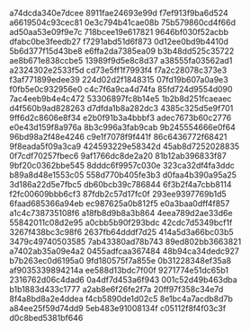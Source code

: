 a74dcda340e7dcee
8911fae24693e99d
f7ef913f9ba6d524
a6619504c93cec81
0e3c794b41cae08b
75b579860cd4f66d
ad50aa53e09f9e7c
718bcee19e617821
9646bf030f52acbb
dfabc0be3feedb27
f7291abd51d6f873
0d12ee0bd9b4410d
5b6d377f15d43be8
e6ffa2da7385ea09
b3b48dd525c35722
ae8b671e838ccbe5
13989f9d5e8c8d37
a38555fa03562ad1
a2324302e2533f5d
cd73e5ff1f7993f4
f7a2c28078c373e3
f3af771899edee39
224d02d2f1848315
07fd19b607a0a9e3
f0fb5e0c932956e0
c4c7f6a9ca4d74fa
85fd724d9554d090
7ac4eeb9b4e4c472
53306897fc8b14e5
1b2b8d251fcaeaec
d4f560b9ad828263
d7dfda1b8a282dc3
4385c325d5e9f701
9ff6d2c8606e8f34
e2b0f91b3a4bbbf3
adec7673b60c2776
e0e43d159f8a976a
8b3c996a3fab9cab
9b245554666e0f64
96bd98a2f48e4246
c9e1f7078f9f441f
86c6436772f68421
9f8eada5f09a3ca9
424593229e58342d
45ab8d7252028835
0f7cdf70257fbec6
9af1766dc8de2a20
81b12ab396833f87
9bf20c0362bbe545
8dddc6f9957c030e
323ca32df4fa3ddc
b89a8d48e1553c05
558d770b405fe3b3
d0faa4b390a95a25
3d186a22d5e7fbc5
db60bcb39c786844
6f3b2f4a7cbb8114
f2fc00609bbb6cf3
87fdb2c57d17fc0f
293ee9397769b1d5
6faad685366a94eb
ec987625a0b812f5
e0a3baa0dff4f857
a1c4c738735108f6
a18fb8d9b8a3b864
4eea789d2ae33d6e
55842011c08d2e95
a0cbb5b90f293bdc
42cdc7d5349bcf1f
3267f438bc3c98f6
2637fb64dddf7d25
414a5d3a66bc03b5
3479c49740503585
7ab43380ad78b743
89ed802bb3663821
a7402ab35a09e4a2
0455adfcaa367484
48b94ca34dedc927
b7b263ec0d6195a0
9fd180575f7a855e
0b31228348ef35a8
af9035339894214a
ee588d13bdc7f00f
9271774e51dc65b1
2316762d06c4dad6
0a4df7d453a6f943
001c52d49b463dba
b1b1883d433c1777
a2ab8e6f26fe2f7a
20ff97f358c34e7d
8f4a8bd8a2e4ddea
f4cb5890de1d02c5
8e1bc4a7acdb8d7b
a84ee25f59d74dd9
5eb483e91008134f
c05112f8f4f03c3f
d0c8bed5381bf646
